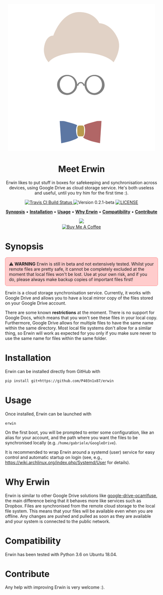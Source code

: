 <p align="center">
  <br>
  <img src="art/logo.png" alt="Erwin">
  <br>
</p>

<h1 align="center">Meet Erwin</h1>

<p align="center">Erwin likes to put stuff in boxes for safekeeping and
synchronisation across devices, using Google Drive as cloud storage service.
He's both useless and useful, until you try him for the first time :).</p>


<p align="center">
  <a href="https://travis-ci.org/P403n1x87/erwin">
    <img src="https://travis-ci.com/P403n1x87/erwin.svg?token=fzW2yzQyjwys4tWf9anS&branch=master"
         alt="Travis CI Build Status">
  </a>
  <img src="https://img.shields.io/badge/version-0.2.1--beta-blue.svg"
       alt="Version 0.2.1-beta">
  <a href="https://github.com/P403n1x87/erwin/blob/master/LICENSE.md">
    <img src="https://img.shields.io/badge/license-GPLv3-ff69b4.svg"
         alt="LICENSE">
  </a>
</p>

<p align="center">
  <a href="#synopsis"><b>Synopsis</b></a>&nbsp;&bull;
  <a href="#installation"><b>Installation</b></a>&nbsp;&bull;
  <a href="#usage"><b>Usage</b></a>&nbsp;&bull;
  <a href="#why-erwin"><b>Why Erwin</b></a>&nbsp;&bull;
  <a href="#compatibility"><b>Compatibility</b></a>&nbsp;&bull;
  <a href="#contribute"><b>Contribute</b></a>
</p>

<p align="center">
  <a href="https://www.patreon.com/bePatron?u=19221563">
    <img src="https://img.shields.io/endpoint.svg?url=https%3A%2F%2Fshieldsio-patreon.herokuapp.com%2FP403n1x87&style=for-the-badge" />
  </a><br/>

  <a href="https://www.buymeacoffee.com/Q9C1Hnm28" target="_blank">
    <img src="https://www.buymeacoffee.com/assets/img/custom_images/orange_img.png" alt="Buy Me A Coffee" />
  </a>
</p>


# Synopsis

<p style="background:#FFCCCC;padding:12px;border-radius: 6px; border: solid 1px #FF8888;">
⚠️ <b>WARNING</b> Erwin is still in beta and not extensively tested. Whilst your
remote files are pretty safe, it cannot be completely excluded at the moment
that local files won't be lost. Use at your own risk, and if you do, please
always make backup copies of important files first!</p>

Erwin is a cloud storage synchronisation service. Currently, it works with Google
Drive and allows you to have a local mirror copy of the files stored on your
Google Drive account.

There are some known **restrictions** at the moment. There is no support for
Google Docs, which means that you won't see these files in your local copy.
Furthermore, Google Drive allows for multiple files to have the same name within
the same directory. Most local file systems don't allow for a similar thing, so
Erwin will work as expected for you only if you make sure never to use the same
name for files within the same folder.

# Installation

Erwin can be installed directly from GitHub with

~~~ bash
pip install git+https://github.com/P403n1x87/erwin
~~~


# Usage

Once installed, Erwin can be launched with

~~~
erwin
~~~

On the first boot, you will be prompted to enter some configuration, like an
alias for your account, and the path where you want the files to be synchronised
locally (e.g. `/home/gabriele/GoogleDrive`).

It is recommended to wrap Erwin around a systemd (user) service for easy control
and automatic startup on login (see, e.g.,
https://wiki.archlinux.org/index.php/Systemd/User for details).


# Why Erwin

Erwin is similar to other Google Drive solutions like
[google-drive-ocamlfuse](https://github.com/astrada/google-drive-ocamlfuse), the
main difference being that it behaves more like services such as Dropbox. Files
are synchronised from the remote cloud storage to the local file system. This
means that your files will be available even when you are offline. Any changes
are pushed and pulled as soon as they are available and your system is connected
to the public network.

# Compatibility

Erwin has been tested with Python 3.6 on Ubuntu 18.04.

# Contribute

Any help with improving Erwin is very welcome :).
